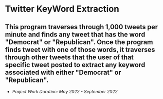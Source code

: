 # Twitter KeyWord Extraction 
## This program traverses through 1,000 tweets per minute and finds any tweet that has the word "Democrat" or "Republican". Once the program finds tweet with one of those words, it traverses through other tweets that the user of that specific tweet posted to extract any keyword associated with either "Democrat" or "Republican".
- *Project Work Duration: May 2022 - September 2022*

